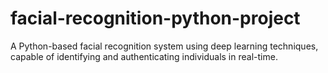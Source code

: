 # facial-recognition-python-project
A Python-based facial recognition system using deep learning techniques, capable of identifying and authenticating individuals in real-time.
